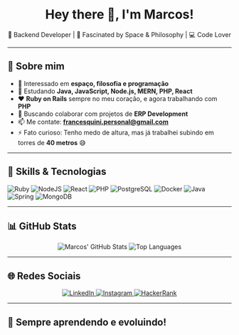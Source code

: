 <h1 align="center">Hey there 👋, I'm Marcos!</h1>

<p align="center">
🚀 Backend Developer | 🌌 Fascinated by Space & Philosophy | 💻 Code Lover
</p>

---

## 🧠 Sobre mim

- 👀 Interessado em **espaço, filosofia e programação**  
- 🌱 Estudando **Java, JavaScript, Node.js, MERN, PHP, React**  
- ❤️ **Ruby on Rails** sempre no meu coração, e agora trabalhando com **PHP**  
- 💼 Buscando colaborar com projetos de **ERP Development**  
- 📫 Me contate: **francesquini.personal@gmail.com**  
- ⚡ Fato curioso: Tenho medo de altura, mas já trabalhei subindo em torres de **40 metros** 😅  

---

## 🚀 Skills & Tecnologias

![Ruby](https://img.shields.io/badge/Ruby-CC342D?style=for-the-badge&logo=ruby&logoColor=white)
![NodeJS](https://img.shields.io/badge/Node.js-339933?style=for-the-badge&logo=nodedotjs&logoColor=white)
![React](https://img.shields.io/badge/React-20232A?style=for-the-badge&logo=react&logoColor=61DAFB)
![PHP](https://img.shields.io/badge/PHP-777BB4?style=for-the-badge&logo=php&logoColor=white)
![PostgreSQL](https://img.shields.io/badge/PostgreSQL-336791?style=for-the-badge&logo=postgresql&logoColor=white)
![Docker](https://img.shields.io/badge/Docker-2496ED?style=for-the-badge&logo=docker&logoColor=white)
![Java](https://img.shields.io/badge/Java-ED8B00?style=for-the-badge&logo=openjdk&logoColor=white)
![Spring](https://img.shields.io/badge/Spring-6DB33F?style=for-the-badge&logo=spring&logoColor=white)
![MongoDB](https://img.shields.io/badge/MongoDB-47A248?style=for-the-badge&logo=mongodb&logoColor=white)

---

## 📊 GitHub Stats

<div align="center">

![Marcos' GitHub Stats](https://github-readme-stats.vercel.app/api?username=marcosfrancesquini&show_icons=true&theme=radical&count_private=true)
![Top Languages](https://github-readme-stats.vercel.app/api/top-langs/?username=marcosfrancesquini&layout=compact&theme=radical)

</div>

---

## 🌐 Redes Sociais

<p align="center">
  <a href="https://www.linkedin.com/in/marcos-c-francesquini/" target="_blank">
    <img alt="LinkedIn" src="https://img.shields.io/badge/LinkedIn-0077B5?style=for-the-badge&logo=linkedin&logoColor=white"/>
  </a>
  <a href="https://www.instagram.com/francesquinimarcos/" target="_blank">
    <img alt="Instagram" src="https://img.shields.io/badge/Instagram-E4405F?style=for-the-badge&logo=instagram&logoColor=white"/>
  </a>
  <a href="https://www.hackerrank.com/macchico" target="_blank">
    <img alt="HackerRank" src="https://img.shields.io/badge/HackerRank-2EC866?style=for-the-badge&logo=HackerRank&logoColor=white"/>
  </a>
</p>

---

## 🧠 Sempre aprendendo e evoluindo!

